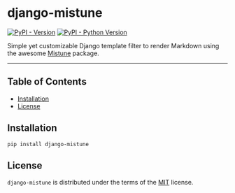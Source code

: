 # django-mistune

[![PyPI - Version](https://img.shields.io/pypi/v/django-mistune.svg)](https://pypi.org/project/django-mistune)
[![PyPI - Python Version](https://img.shields.io/pypi/pyversions/django-mistune.svg)](https://pypi.org/project/django-mistune)

Simple yet customizable Django template filter to render Markdown using the
awesome [Mistune](https://mistune.readthedocs.io/en/latest/) package.

-----

## Table of Contents

- [Installation](#installation)
- [License](#license)

## Installation

```console
pip install django-mistune
```

## License

`django-mistune` is distributed under the terms of the
[MIT](https://spdx.org/licenses/MIT.html) license.
